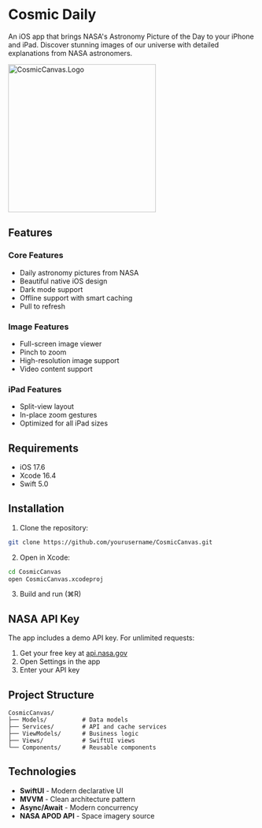 # Cosmic Daily

An iOS app that brings NASA's Astronomy Picture of the Day to your iPhone and iPad. Discover stunning images of our universe with detailed explanations from NASA astronomers.

<img src="https://github.com/user-attachments/assets/bab85264-c563-4aab-b89e-ddfda73ea096" width="300" alt="CosmicCanvas.Logo"/>

## Features

### Core Features
- Daily astronomy pictures from NASA
- Beautiful native iOS design
- Dark mode support
- Offline support with smart caching
- Pull to refresh

### Image Features
- Full-screen image viewer
- Pinch to zoom
- High-resolution image support
- Video content support

### iPad Features
- Split-view layout
- In-place zoom gestures
- Optimized for all iPad sizes

## Requirements

- iOS 17.6
- Xcode 16.4
- Swift 5.0

## Installation

1. Clone the repository:
```bash
git clone https://github.com/yourusername/CosmicCanvas.git
```

2. Open in Xcode:
```bash
cd CosmicCanvas
open CosmicCanvas.xcodeproj
```

3. Build and run (⌘R)

## NASA API Key

The app includes a demo API key. For unlimited requests:

1. Get your free key at [api.nasa.gov](https://api.nasa.gov)
2. Open Settings in the app
3. Enter your API key

## Project Structure

```
CosmicCanvas/
├── Models/          # Data models
├── Services/        # API and cache services  
├── ViewModels/      # Business logic
├── Views/           # SwiftUI views
└── Components/      # Reusable components
```

## Technologies

- **SwiftUI** - Modern declarative UI
- **MVVM** - Clean architecture pattern
- **Async/Await** - Modern concurrency
- **NASA APOD API** - Space imagery source
